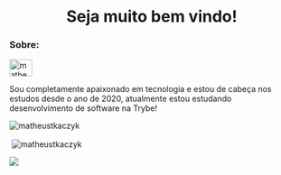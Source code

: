 <h1 align="center"> Seja muito bem vindo!</h1>

<h3 align="left">Sobre:</h3>

<p align="left">
<a href="https://linkedin.com/in/matheustkaczykribeiro" target="blank"><img align="center" src="https://raw.githubusercontent.com/rahuldkjain/github-profile-readme-generator/master/src/images/icons/Social/linked-in-alt.svg" alt="matheustkaczykribeiro" height="30" width="40" /></a>
</p>

<p align="left">
Sou completamente apaixonado em tecnologia e estou de cabeça nos estudos desde o ano de 2020, atualmente estou estudando desenvolvimento de software na Trybe!
</p>

<p><img align="center" margin-left:'30' margin-top:'10' src="https://github-readme-stats.vercel.app/api/top-langs?username=matheustkaczyk&show_icons=true&locale=en&layout=compact" alt="matheustkaczyk" /></p>

<p>&nbsp;<img align="center" margin-left:'30' margin-top:'10' src="https://github-readme-stats.vercel.app/api?username=matheustkaczyk&show_icons=true&locale=en" alt="matheustkaczyk" /></p>

![](https://komarev.com/ghpvc/?username=matheustkaczyk)
